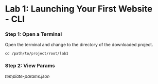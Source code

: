 # Lab 1: Launching Your First Website - CLI
### Step 1: Open a Terminal
Open the terminal and change to the directory of the downloaded project.

    cd /path/to/project/root/lab1
### Step 2: View Params
*template-params.json*

<!--stackedit_data:
eyJoaXN0b3J5IjpbLTg2NzA0NjY3MSw3MzA5OTgxMTZdfQ==
-->
